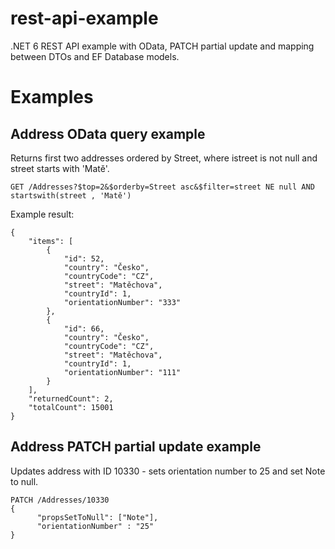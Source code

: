 # rest-api-example
.NET 6 REST API example with OData, PATCH partial update and mapping between DTOs and EF Database models.

# Examples

## Address OData query example
Returns first two addresses ordered by Street, where istreet is not null and street starts with 'Matě'.
```
GET /Addresses?$top=2&$orderby=Street asc&$filter=street NE null AND startswith(street , 'Matě')
```
Example result:
```
{
    "items": [
        {
            "id": 52,
            "country": "Česko",
            "countryCode": "CZ",
            "street": "Matěchova",
            "countryId": 1,
            "orientationNumber": "333"
        },
        {
            "id": 66,
            "country": "Česko",
            "countryCode": "CZ",
            "street": "Matěchova",
            "countryId": 1,
            "orientationNumber": "111"
        }
    ],
    "returnedCount": 2,
    "totalCount": 15001
}
```

## Address PATCH partial update example

Updates address with ID 10330 - sets orientation number to 25 and set Note to null.
```
PATCH /Addresses/10330
{
      "propsSetToNull": ["Note"],
      "orientationNumber" : "25"
}

```
